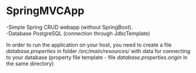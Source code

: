 # SpringMVCApp

<div>-Simple Spring CRUD webapp (without SpringBoot).</div>
<div>-Database PostgreSQL (connection through JdbcTemplate)</div>
<p></p>
<div>In order to run the application on your host, you need to create a file <i>database.properties</i> in folder 
<i>/src/main/resources/</i> with data for connecting to your database (property file template - file <i>database.properties.origin</i>
in the same directory)</div>